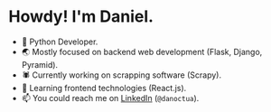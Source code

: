 # Howdy! I'm Daniel.

- 🐍 Python Developer. 
- 🌏 Mostly focused on backend web development (Flask, Django, Pyramid).
- 🕷 Currently working on scrapping software (Scrapy).
- 🌱 Learning frontend technologies (React.js).
- 📫 You could reach me on [LinkedIn](https://www.linkedin.com/in/danoctua/) (`@danoctua`).
